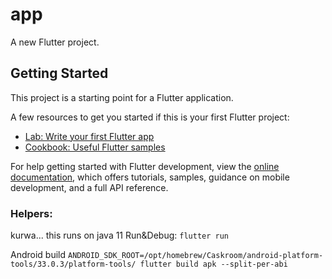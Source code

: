 # app

A new Flutter project.

## Getting Started

This project is a starting point for a Flutter application.

A few resources to get you started if this is your first Flutter project:

- [Lab: Write your first Flutter app](https://docs.flutter.dev/get-started/codelab)
- [Cookbook: Useful Flutter samples](https://docs.flutter.dev/cookbook)

For help getting started with Flutter development, view the
[online documentation](https://docs.flutter.dev/), which offers tutorials,
samples, guidance on mobile development, and a full API reference.


### Helpers:
kurwa... this runs on java 11
Run&Debug: `flutter run`

Android build `ANDROID_SDK_ROOT=/opt/homebrew/Caskroom/android-platform-tools/33.0.3/platform-tools/ flutter build apk --split-per-abi`

